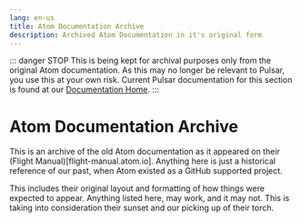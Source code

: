 ```yaml
---
lang: en-us
title: Atom Documentation Archive
description: Archived Atom Documentation in it's original form
---
```


::: danger STOP
This is being kept for archival purposes only from the original Atom documentation. As this may no longer be relevant to Pulsar, you use this at your own risk.
Current Pulsar documentation for this section is found at our
[Documentation Home](../index.md).
:::

# Atom Documentation Archive

This is an archive of the old Atom documentation as it appeared on their
(Flight Manual)[flight-manual.atom.io]. Anything here is just a historical
reference of our past, when Atom existed as a GitHub supported project.

This includes their original layout and formatting of how things were expected
to appear. Anything listed here, may work, and it may not. This is taking into
consideration their sunset and our picking up of their torch.
